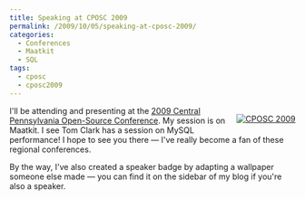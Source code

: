 ```yaml
---
title: Speaking at CPOSC 2009
permalink: /2009/10/05/speaking-at-cposc-2009/
categories:
  - Conferences
  - Maatkit
  - SQL
tags:
  - cposc
  - cposc2009
---
```

<p style="float:right">
  <a href="http://cposc.org/" target="_blank"><img src="http://www.xaprb.com/blog/wp-content/uploads/2009/10/cposc_speaker.jpg" alt="CPOSC 2009" /></a>
</p>

I'll be attending and presenting at the [2009 Central Pennsylvania Open-Source Conference][1]. My session is on Maatkit. I see Tom Clark has a session on MySQL performance! I hope to see you there &#8212; I've really become a fan of these regional conferences.

By the way, I've also created a speaker badge by adapting a wallpaper someone else made &#8212; you can find it on the sidebar of my blog if you're also a speaker.

<br style="clear:both" />

 [1]: http://cposc.org/
